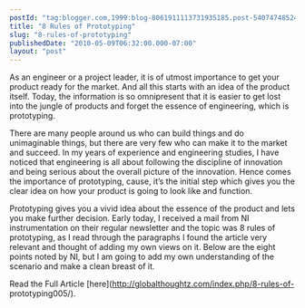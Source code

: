 ```yaml
---
postId: "tag:blogger.com,1999:blog-8061911113731935185.post-540747485243100981"
title: "8 Rules of Prototyping"
slug: "8-rules-of-prototyping"
publishedDate: "2010-05-09T06:32:00.000-07:00"
layout: "post"
---
```


As an engineer or a project leader, it is of utmost importance to get your
product ready for the market. And all this starts with an idea of the product
itself. Today, the information is so omnipresent that it is easier to get lost
into the jungle of products and forget the essence of engineering, which is
prototyping.  
  
There are many people around us who can build things and do unimaginable
things, but there are very few who can make it to the market and succeed. In
my years of experience and engineering studies, I have noticed that
engineering is all about following the discipline of innovation and being
serious about the overall picture of the innovation. Hence comes the
importance of prototyping, cause, it’s the initial step which gives you the
clear idea on how your product is going to look like and function.  
  
Prototyping gives you a vivid idea about the essence of the product and lets
you make further decision. Early today, I received a mail from NI
instrumentation on their regular newsletter and the topic was 8 rules of
prototyping, as I read through the paragraphs I found the article very
relevant and thought of adding my own views on it. Below are the eight points
noted by NI, but I am going to add my own understanding of the scenario and
make a clean breast of it.  
  
Read the Full Article [here](http://globalthoughtz.com/index.php/8-rules-of-
prototyping005/).

